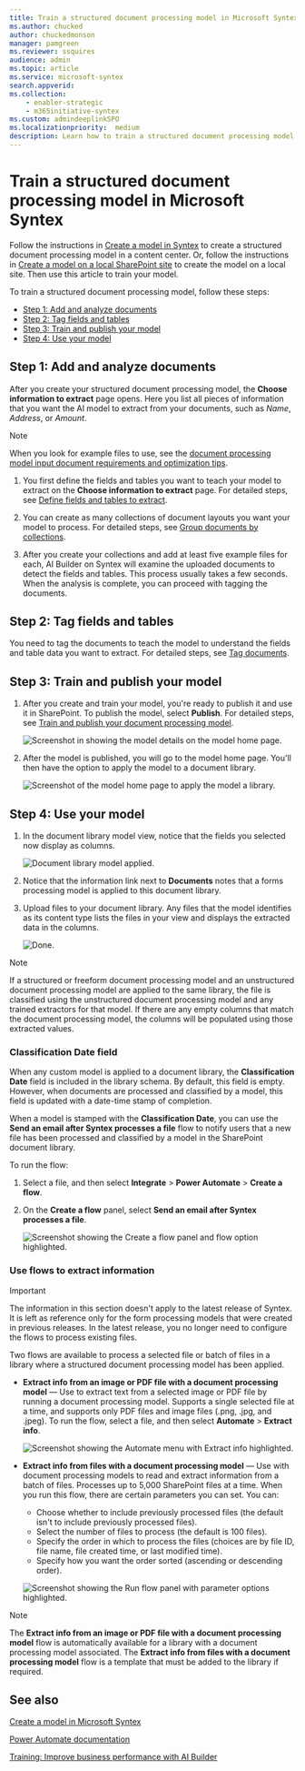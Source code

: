 ```yaml
---
title: Train a structured document processing model in Microsoft Syntex
ms.author: chucked
author: chuckedmonson
manager: pamgreen
ms.reviewer: ssquires
audience: admin
ms.topic: article
ms.service: microsoft-syntex
search.appverid: 
ms.collection: 
    - enabler-strategic
    - m365initiative-syntex
ms.custom: admindeeplinkSPO
ms.localizationpriority:  medium
description: Learn how to train a structured document processing model in Microsoft Syntex.
---
```


# Train a structured document processing model in Microsoft Syntex

<!---
</br>

> [!VIDEO https://www.microsoft.com/videoplayer/embed/RE4GnhN]  

</br>


Using [AI Builder](/ai-builder/overview)—a feature in Microsoft Power Apps—Syntex users can create a [structured document processing](form-processing-overview.md) model directly from a SharePoint document library. 
--->

Follow the instructions in [Create a model in Syntex](create-syntex-model.md) to create a structured document processing model in a content center. Or, follow the instructions in [Create a model on a local SharePoint site](create-local-model.md) to create the model on a local site. Then use this article to train your model.

To train a structured document processing model, follow these steps:

 - [Step 1: Add and analyze documents](#step-1-add-and-analyze-documents)
 - [Step 2: Tag fields and tables](#step-2-tag-fields-and-tables)
 - [Step 3: Train and publish your model](#step-3-train-and-publish-your-model)
 - [Step 4: Use your model](#step-4-use-your-model)

## Step 1: Add and analyze documents

After you create your structured document processing model, the **Choose information to extract** page opens. Here you list all pieces of information that you want the AI model to extract from your documents, such as *Name*, *Address*, or *Amount*. 

> [!NOTE]
> When you look for example files to use, see the [document processing model input document requirements and optimization tips](/ai-builder/form-processing-model-requirements). 
 
1. You first define the fields and tables you want to teach your model to extract on the **Choose information to extract** page. For detailed steps, see [Define fields and tables to extract](/ai-builder/create-form-processing-model#define-fields-and-tables-to-extract). 

2.  You can create as many collections of document layouts you want your model to process. For detailed steps, see [Group documents by collections](/ai-builder/create-form-processing-model#group-documents-by-collections). 

3. After you create your collections and add at least five example files for each, AI Builder on Syntex will examine the uploaded documents to detect the fields and tables. This process usually takes a few seconds. When the analysis is complete, you can proceed with tagging the documents.

## Step 2: Tag fields and tables

You need to tag the documents to teach the model to understand the fields and table data you want to extract. For detailed steps, see [Tag documents](/ai-builder/create-form-processing-model#tag-documents).

## Step 3: Train and publish your model

1. After you create and train your model, you're ready to publish it and use it in SharePoint. To publish the model, select **Publish**. For detailed steps, see [Train and publish your document processing model](/ai-builder/form-processing-train). 

    ![Screenshot in showing the model details on the model home page.](../media/content-understanding/ai-builder-create-a-flow-1.png)

2. After the model is published, you will go to the model home page. You'll then have the option to apply the model to a document library.

    ![Screenshot of the model home page to apply the model a library.](../media/content-understanding/ai-builder-create-a-flow-1.png)

## Step 4: Use your model

1. In the document library model view, notice that the fields you selected now display as columns.

    ![Document library model applied.](../media/content-understanding/doc-lib-view.png)

2. Notice that the information link next to **Documents** notes that a forms processing model is applied to this document library.
<!---
    ![Info button.](../media/content-understanding/info-button.png)  
--->
3. Upload files to your document library. Any files that the model identifies as its content type lists the files in your view and displays the extracted data in the columns.

    ![Done.](../media/content-understanding/doc-lib-done.png) 

> [!NOTE]
> If a structured or freeform document processing model and an unstructured document processing model are applied to the same library, the file is classified using the unstructured document processing model and any trained extractors for that model. If there are any empty columns that match the document processing model, the columns will be populated using those extracted values.

### Classification Date field

When any custom model is applied to a document library, the **Classification Date** field is included in the library schema. By default, this field is empty. However, when documents are processed and classified by a model, this field is updated with a date-time stamp of completion. 

When a model is stamped with the **Classification Date**, you can use the **Send an email after Syntex processes a file** flow to notify users that a new file has been processed and classified by a model in the SharePoint document library.

To run the flow:

1. Select a file, and then select **Integrate** > **Power Automate** > **Create a flow**.

2. On the **Create a flow** panel, select **Send an email after Syntex processes a file**.

    ![Screenshot showing the Create a flow panel and flow option highlighted.](../media/content-understanding/integrate-create-flow.png) 

### Use flows to extract information

> [!IMPORTANT]
> The information in this section doesn't apply to the latest release of Syntex. It is left as reference only for the form processing models that were created in previous releases. In the latest release, you no longer need to configure the flows to process existing files.

Two flows are available to process a selected file or batch of files in a library where a structured document processing model has been applied.

- **Extract info from an image or PDF file with a document processing model** — Use to extract text from a selected image or PDF file by running a document processing model. Supports a single selected file at a time, and supports only PDF files and image files (.png, .jpg, and .jpeg). To run the flow, select a file, and then select **Automate** > **Extract info**.

    ![Screenshot showing the Automate menu with Extract info highlighted.](../media/content-understanding/automate-extract-info.png)  

- **Extract info from files with a document processing model** — Use with document processing models to read and extract information from a batch of files. Processes up to 5,000 SharePoint files at a time. When you run this flow, there are certain parameters you can set. You can:

    - Choose whether to include previously processed files (the default isn't to include previously processed files).
    - Select the number of files to process (the default is 100 files).
    - Specify the order in which to process the files (choices are by file ID, file name, file created time, or last modified time).
    - Specify how you want the order sorted (ascending or descending order).

    ![Screenshot showing the Run flow panel with parameter options highlighted.](../media/content-understanding/run-flow-panel.png)  
    
> [!NOTE]
> The **Extract info from an image or PDF file with a document processing model** flow is automatically available for a library with a document processing model associated. The **Extract info from files with a document processing model** flow is a template that must be added to the library if required.

## See also

[Create a model in Microsoft Syntex](create-syntex-model.md)

[Power Automate documentation](/power-automate/)

[Training: Improve business performance with AI Builder](/training/paths/improve-business-performance-ai-builder/?source=learn)
